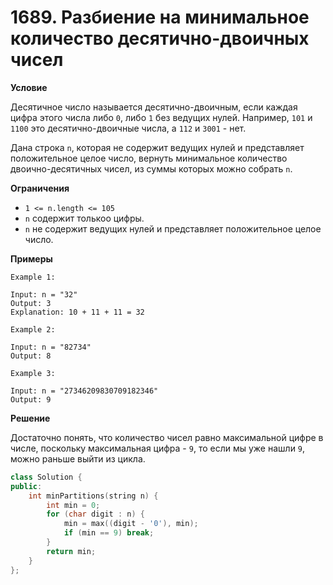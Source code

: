 # 1689. Разбиение на минимальное количество десятично-двоичных чисел

**Условие**

Десятичное число называется десятично-двоичным, если каждая цифра этого числа либо `0`, либо `1` без ведущих нулей. Например, `101` и `1100` это десятично-двоичные числа, а `112` и `3001` - нет.

Дана строка `n`, которая не содержит ведущих нулей и представляет положительное целое число, вернуть минимальное количество двоично-десятичных чисел, из суммы которых можно собрать `n`.


**Ограничения**

- `1 <= n.length <= 105`
- `n` содержит толькоо цифры.
- `n` не содержит ведущих нулей и представляет положительное целое число.

**Примеры**
```
Example 1:

Input: n = "32"
Output: 3
Explanation: 10 + 11 + 11 = 32

Example 2:

Input: n = "82734"
Output: 8

Example 3:

Input: n = "27346209830709182346"
Output: 9
```


**Решение**

Достаточно понять, что количество чисел равно максимальной цифре в числе, поскольку максимальная цифра - `9`, то если мы уже нашли `9`, можно раньше выйти из цикла.

```C++
class Solution {
public:
    int minPartitions(string n) {
        int min = 0;
        for (char digit : n) {
            min = max((digit - '0'), min);
            if (min == 9) break;
        }
        return min;
    }  
};
```
